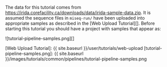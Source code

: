 The data for this tutorial comes from <https://irida.corefacility.ca/downloads/data/irida-sample-data.zip>.  It is assumed the sequence files in `miseq-run/` have been uploaded into appropriate samples as described in the [Web Upload Tutorial][].  Before starting this tutorial you should have a project with samples that appear as:

![tutorial-pipeline-samples.png][]

[Web Upload Tutorial]: {{ site.baseurl }}/user/tutorials/web-upload
[tutorial-pipeline-samples.png]: {{ site.baseurl }}/images/tutorials/common/pipelines/tutorial-pipeline-samples.png
